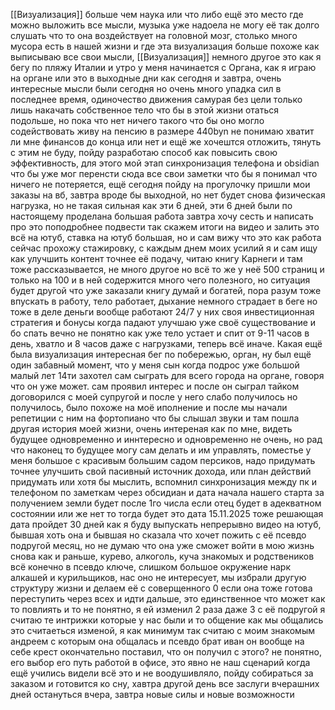 [[Визуализация]] больше чем наука или что либо ещё это место где можно выложить все мысли, музыка уже надоела не могу её так долго слушать что то она воздействует на головной мозг, столько много мусора есть в нашей жизни и где эта визуализация больше похоже как выписываю все свои мысли, [[Визуализация]] немного другое это как я бегу по пляжу Италии и утро у меня начинается с Органа, как я играю на органе или это в выходные дни как сегодня и завтра, очень интересные мысли были сегодня но очень много упадка сил в последнее время, одиночество движения самурая без цели только лишь накачать собственное тело что бы в этой жизни отаться подольше, но пока что нет ничего такого что бы оно могло содействовать живу на пенсию в размере 440byn не понимаю хватит ли мне финансов до конца или нет и ещё же хочештся отложить, тянуть с этим не буду, пойду разработаю способ как повысить свою эффективность, для этого мой этап синхронизация телефона и obsidian что бы уже мог перенсти сюда все свои заметки что бы я понимал что ничего не потеряется, ещё сегодня пойду на прогулочку пришли мои заказы на вб, завтра вроде бы выходной, но нет будет снова физическая нагрузка, но не такая сильная как эти 6 дней, эти 6 дней были по настоящему проделана большая работа завтра хочу сесть и написать про это поподробнее подвести так скажем итоги на видео и залить это всё на ютуб, ставка на ютуб большая, но и сам вижу что это как работа сейчас прохожу стажировку, с каждым днем моих усилий я и сам ищу как улучшить контент точнее её подачу, читаю книгу Карнеги и там тоже рассказывается, не много другое но всё то же у неё 500 страниц и только на 100 и в ней содержится много чего полезного, но ситуация будет другой что уже заказали книгу думай и богатей, пора разум тоже впускать в работу, тело работает, дыхание немного страдает в беге но тоже в деле деньги вообще работают 24/7 у них своя инвестиционная стратегия и бонусы когда падают улучшаю уже своё существование и бо спать вечно не понятно как уже тело устает и спит от 9-11 часов в день, хватло и 8 часов даже с нагрузками, теперь всё иначе. Какая ещё была визуализация интересная бег по побережью, орган, ну был ещё один забавный момент, что у меня сын когда подрос уже большой малый лет 14ти захотел сам сыграть для всего города на органе, говоря что он уже может. сам проявил интерес и после он сыграл тайком договорился с моей супругой и после у него слабо получилось но получилось, было похоже на моё иполнение и после мы начали репетиции с ним на фортопиано что бы слышал звуки и там пошла другая история моей жизни, очень интереная  как по мне, видеть будущее одновременно и иннтересно и одновременно не очень, но рад что наконец то будущее могу сам делать и им управлять, поместье у меня большое с красивым большим садом персиков, надо придумать точнее улучшить свой пасивный источник дохода, или план действий придумать или хотя бы мыслить, вспомнил синхронизация между пк и телефоном по заметкам через обсидиан и дата начала нашего старта за получением земли будет после 1го числа если отец будет в адекватном состоянии или же нет то тогда будет это дата 15.11.2025 тоже решающая дата пройдет 30 дней как я буду выпускать непрерывно видео на ютуб, бывшая хоть она и бывшая но сказала что хочет пожить с её псевдо подругой месяц, но не думаю что она уже сможет войти в мою жизнь снова как и раньше, курево, алкоголь, куча знакомых и родствеников всё конечно в псевдо ключе, слишком большое окружение нарк алкашей и курильщиков, нас оно не интересует, мы избрали другую структуру жизни и делаем её с соверщенного 0 если она тоже готова переступить через всех и идти дальше, это единственное что может как то повлиять и то не понятно, я ей изменил 2 раза даже 3 с её подругой я считаю те интрижки которые у нас были и то общение как мы общались это считаеться изменой, я как минимум так считаю с моим знакомым андреем с которым она общалась и псевдо брат иван он вообще на себе крест окончательно поставил, что он получил с этого? не понятно, его выбор его путь работой в офисе, это явно не наш сценарий когда ещё учились видели всё это и не воодушивляло, пойду собираться за заказом и готовится ко сну, хавтра другой день все заслуги вчерашних дней остануться вчера, завтра новые силы и новые возможности
